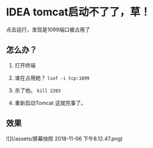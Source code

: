 # IDEA tomcat启动不了了，草！
点击运行，发现是1099端口被占用了
## 怎么办？ 
 1. 打开终端
 
 2. 谁在占用她？
  `lsof -i tcp:1099`
 3. 杀了他。
  `kill 2203`
 4. 重新启动Tomcat
 这就完事了。

## 效果
![](/assets/屏幕快照 2018-11-06 下午8.12.47.png)